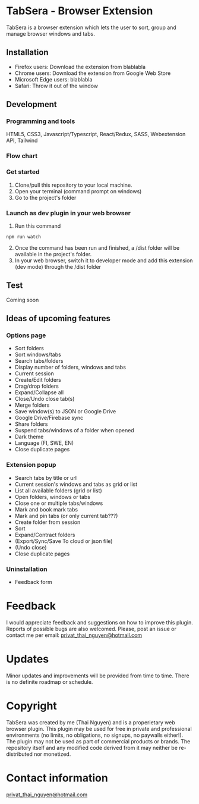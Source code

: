 # TabSera - Browser Extension
TabSera is a browser extension which lets the user to sort, group and manage browser windows and tabs.

## Installation

- Firefox users: Download the extension from blablabla
- Chrome users: Download the extension from Google Web Store
- Microsoft Edge users: blablabla
- Safari: Throw it out of the window

## Development

### Programming and tools

HTML5, CSS3, Javascript/Typescript, React/Redux, SASS, Webextension API, Tailwind

### Flow chart

### Get started
1. Clone/pull this repository to your local machine. 
2. Open your terminal (command prompt on windows)
3. Go to the project's folder

### Launch as dev plugin in your web browser

1. Run this command

```
npm run watch
```

2. Once the command has been run and finished, a /dist folder will be available in the project's folder.
3. In your web browser, switch it to developer mode and add this extension (dev mode) through the /dist folder



## Test

Coming soon

## Ideas of upcoming features

### Options page
- Sort folders
- Sort windows/tabs
- Search tabs/folders
- Display number of folders, windows and tabs
- Current session
- Create/Edit folders
- Drag/drop folders
- Expand/Collapse all
- Close/Undo close tab(s)
- Merge folders
- Save window(s) to JSON or Google Drive
- Google Drive/Firebase sync
- Share folders
- Suspend tabs/windows of a folder when opened
- Dark theme
- Language (FI, SWE, EN)
- Close duplicate pages

### Extension popup
- Search tabs by title or url
- Current session's windows and tabs as grid or list
- List all available folders (grid or list)
- Open folders, windows or tabs
- Close one or multiple tabs/windows
- Mark and book mark tabs
- Mark and pin tabs (or only current tab???)
- Create folder from session
- Sort
- Expand/Contract folders
- (Export/Sync/Save To cloud or json file)
- (Undo close)
- Close duplicate pages

### Uninstallation
- Feedback form

# Feedback
I would appreciate feedback and suggestions on how to improve this plugin. Reports of possible bugs are also welcomed. Please, post an issue or contact me per email: privat_thai_nguyen@hotmail.com

# Updates
Minor updates and improvements will be provided from time to time. There is no definite roadmap or schedule.

# Copyright
TabSera was created by me (Thai Nguyen) and is a properietary web browser plugin. This plugin may be used for free in private and professional environments (no limits, no obligations, no signups, no paywalls either!). The plugin may not be used as part of commercial products or brands. The repository itself and any modified code derived from it may neither be re-distributed nor monetized.

# Contact information
privat_thai_nguyen@hotmail.com